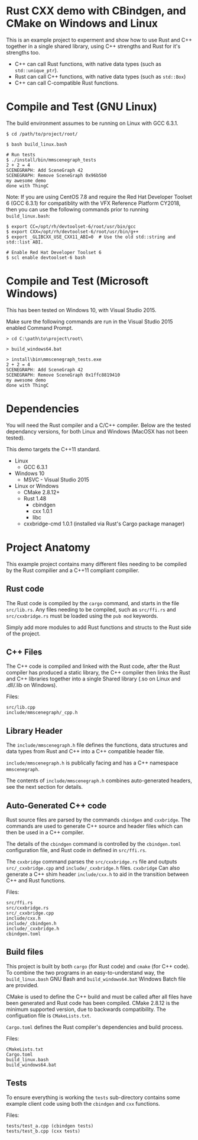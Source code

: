 # Rust CXX demo with CBindgen, and CMake on Windows and Linux

This is an example project to experment and show how to use Rust and
C++ together in a single shared library, using C++ strengths and Rust
for it's strengths too. 

- C++ can call Rust functions, with native data types (such as
  `std::unique_ptr`).
- Rust can call C++ functions, with native data types (such as
  `std::Box`)
- C++ can call C-compatible Rust functions.

# Compile and Test (GNU Linux)

The build environment assumes to be running on Linux with GCC 6.3.1.

``` shell
$ cd /path/to/project/root/

$ bash build_linux.bash

# Run tests
$ ./install/bin/mmscenegraph_tests
2 + 2 = 4
SCENEGRAPH: Add SceneGraph 42
SCENEGRAPH: Remove SceneGraph 0x96b5b0
my awesome demo
done with ThingC
```

Note: If you are using CentOS 7.8 and require the Red Hat Developer
Toolset 6 (GCC 6.3.1) for compatiblity with the VFX Reference Platform CY2018,
then you can use the following commands prior to running `build_linux.bash`:
```
$ export CC=/opt/rh/devtoolset-6/root/usr/bin/gcc
$ export CXX=/opt/rh/devtoolset-6/root/usr/bin/g++
$ export _GLIBCXX_USE_CXX11_ABI=0  # Use the old std::string and std::list ABI.

# Enable Red Hat Developer Toolset 6
$ scl enable devtoolset-6 bash
```

# Compile and Test (Microsoft Windows)

This has been tested on Windows 10, with Visual Studio 2015.

Make sure the following commands are run in the Visual Studio 2015 enabled Command Prompt.
``` shell
> cd C:\path\to\project\root\

> build_windows64.bat

> install\bin\mmscenegraph_tests.exe
2 + 2 = 4
SCENEGRAPH: Add SceneGraph 42
SCENEGRAPH: Remove SceneGraph 0x1ffc8819410
my awesome demo
done with ThingC
```

# Dependencies

You will need the Rust compiler and a C/C++ compiler.  Below are the
tested dependancy versions, for both Linux and Windows (MacOSX has not
been tested).

This demo targets the C++11 standard.

- Linux
  - GCC 6.3.1
- Windows 10
  - MSVC - Visual Studio 2015
- Linux or Windows
  - CMake 2.8.12+
  - Rust 1.48
    - cbindgen
    - cxx 1.0.1
    - libc
  - cxxbridge-cmd 1.0.1 (installed via Rust's Cargo package manager)

# Project Anatomy

This example project contains many different files needing to be
compiled by the Rust compilier and a C++11 compliant compilier.

## Rust code

The Rust code is compiled by the `cargo` command, and starts in the
file `src/lib.rs`. Any files needing to be compiled, such as
`src/ffi.rs` and `src/cxxbridge.rs` must be loaded using the `pub mod`
keywords.

Simply add more modules to add Rust functions and structs to the Rust
side of the project.

## C++ Files

The C++ code is compiled and linked with the Rust code, after the Rust
compiler has produced a static library, the C++ compiler then links
the Rust and C++ libraries together into a single Shared library (.so
on Linux and .dll/.lib on Windows).

Files:
```
src/lib.cpp
include/mmscenegraph/_cpp.h
```

## Library Header

The `include/mmscenegraph.h` file defines the functions, data
structures and data types from Rust and C++ into a C++ compatible
header file.

`include/mmscenegraph.h` is publically facing and has a C++ namespace
`mmscenegraph`.

The contents of `include/mmscenegraph.h` combines auto-generated
headers, see the next section for details.

## Auto-Generated C++ code

Rust source files are parsed by the commands `cbindgen` and
`cxxbridge`. The commands are used to generate C++ source and header
files which can then be used in a C++ compiler.

The details of the `cbindgen` command is controlled by the
`cbindgen.toml` configuration file, and Rust code in defined in
`src/ffi.rs`.

The `cxxbridge` command parses the `src/cxxbridge.rs` file and outputs
`src/_cxxbridge.cpp` and `include/_cxxbridge.h` files. `cxxbridge` Can
also generate a C++ shim header `include/cxx.h` to aid in the
transition between C++ and Rust functions.

Files:
```
src/ffi.rs
src/cxxbridge.rs
src/_cxxbridge.cpp
include/cxx.h
include/_cbindgen.h
include/_cxxbridge.h
cbindgen.toml
```

## Build files

This project is built by both `cargo` (for Rust code) and `cmake` (for
C++ code). To combine the two programs in an easy-to-understand way,
the `build_linux.bash` GNU Bash and `build_windows64.bat` Windows
Batch file are provided.

CMake is used to define the C++ build and must be called after all
files have been generated and Rust code has been compiled. CMake
2.8.12 is the minimum supported version, due to backwards
compatibility. The configuation file is `CMakeLists.txt`.

`Cargo.toml` defines the Rust compiler's dependencies and build
process.

Files:
```
CMakeLists.txt
Cargo.toml
build_linux.bash
build_windows64.bat
```

## Tests

To ensure everything is working the `tests` sub-directory contains
some example client code using both the `cbindgen` and `cxx`
functions.

Files:
```
tests/test_a.cpp (cbindgen tests)
tests/test_b.cpp (cxx tests)
```
